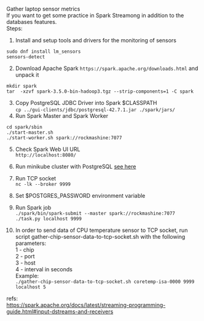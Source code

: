 Gather laptop sensor metrics  
If you want to get some practice in Spark Streamong in addition to the databases features.  
Steps:  
1. Install and setup tools and drivers for the monitoring of sensors
```
sudo dnf install lm_sensors  
sensors-detect
```
2. Download Apache Spark `https://spark.apache.org/downloads.html` and unpack it  
```
mkdir spark
tar  -xzvf spark-3.5.0-bin-hadoop3.tgz --strip-components=1 -C spark
```
3. Copy PostgreSQL JDBC Driver into Spark $CLASSPATH  
`cp ../gui-clients/jdbc/postgresql-42.7.1.jar ./spark/jars/`
4. Run Spark Master and Spark Worker  
```
cd spark/sbin
./start-master.sh
./start-worker.sh spark://rockmashine:7077
```
5. Check Spark Web UI URL  
`http://localhost:8080/`
6. Run minikube cluster with PostgreSQL [see here](https://github.com/mlsokolova/databases-starter-kit/tree/main/postgres#readme)  
7. Run TCP socket  
`nc -lk --broker 9999`
8. Set $POSTGRES_PASSWORD environment variable  
9. Run Spark job  
`./spark/bin/spark-submit --master spark://rockmashine:7077 ./task.py localhost 9999`

10. In order to send data of CPU temperature sensor  to TCP socket, run script gather-chip-sensor-data-to-tcp-socket.sh with the following parameters:  
1 - chip  
2 - port  
3 - host  
4 - interval in seconds  
Example:  
`./gather-chip-sensor-data-to-tcp-socket.sh coretemp-isa-0000 9999 localhost 5`  

  
refs:  
https://spark.apache.org/docs/latest/streaming-programming-guide.html#input-dstreams-and-receivers  
